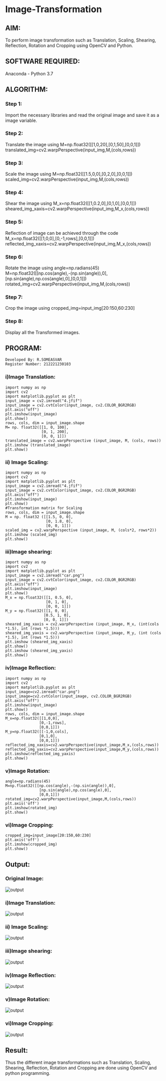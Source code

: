 # Image-Transformation
## AIM:
To perform image transformation such as Translation, Scaling, Shearing, Reflection, Rotation and Cropping using OpenCV and Python.

## SOFTWARE REQUIRED:
Anaconda - Python 3.7

## ALGORITHM:
### Step 1:
Import the necessary libraries and read the original image and save it as a image variable.

### Step 2:
Translate the image using M=np.float32([[1,0,20],[0,1,50],[0,0,1]]) translated_img=cv2.warpPerspective(input_img,M,(cols,rows))

### Step 3:
Scale the image using M=np.float32([[1.5,0,0],[0,2,0],[0,0,1]]) scaled_img=cv2.warpPerspective(input_img,M,(cols,rows))

### Step 4:
Shear the image using M_x=np.float32([[1,0.2,0],[0,1,0],[0,0,1]]) sheared_img_xaxis=cv2.warpPerspective(input_img,M_x,(cols,rows))

### Step 5:
Reflection of image can be achieved through the code M_x=np.float32([[1,0,0],[0,-1,rows],[0,0,1]]) reflected_img_xaxis=cv2.warpPerspective(input_img,M_x,(cols,rows))

### Step 6:
Rotate the image using angle=np.radians(45) M=np.float32([[np.cos(angle),-(np.sin(angle)),0],[np.sin(angle),np.cos(angle),0],[0,0,1]]) rotated_img=cv2.warpPerspective(input_img,M,(cols,rows))
### Step 7:
Crop the image using cropped_img=input_img[20:150,60:230]
### Step 8:
Display all the Transformed images.


## PROGRAM:
~~~
Developed By: R.SOMEASVAR
Register Number: 212221230103
~~~
### i)Image Translation:
~~~
import numpy as np
import cv2
import matplotlib.pyplot as plt
input_image = cv2.imread("4.jfif")
input_image = cv2.cvtColor(input_image, cv2.COLOR_BGR2RGB)
plt.axis("off")
plt.imshow(input_image)
plt.show()
rows, cols, dim = input_image.shape 
M= np. float32([[1, 0, 100],
                [0, 1, 200],
                [0, 0, 1]])
translated_image = cv2.warpPerspective (input_image, M, (cols, rows))
plt.imshow (translated_image)
plt.show()
~~~


### ii) Image Scaling:
~~~
import numpy as np
import cv2
import matplotlib.pyplot as plt
input_image = cv2.imread("4.jfif")
input_image = cv2.cvtColor(input_image, cv2.COLOR_BGR2RGB)
plt.axis("off")
plt.imshow(input_image)
plt.show()
#Transformation matrix for Scaling
rows, cols, dim = input_image.shape 
M = np. float32 ([[1.5, 0, 0],
                  [0, 1.8, 0],
                  [0, 0, 1]])
scaled_img = cv2.warpPerspective (input_image, M, (cols*2, rows*2))
plt.imshow (scaled_img)
plt.show()
~~~



### iii)Image shearing:
~~~
import numpy as np
import cv2
import matplotlib.pyplot as plt
input_image = cv2.imread("car.png")
input_image = cv2.cvtColor(input_image, cv2.COLOR_BGR2RGB)
plt.axis("off")
plt.imshow(input_image)
plt.show()
M_x = np.float32([[1, 0.5, 0],
                  [0, 1, 0],
                  [0, 0, 1]])
M_y = np.float32([[1, 0, 0],
                 [0.5, 1, 0],
                 [0, 0, 1]])
sheared_img_xaxis = cv2.warpPerspective (input_image, M_x, (int(cols *1.5), int (rows *1.5))) 
sheared_img_yaxis = cv2.warpPerspective (input_image, M_y, (int (cols *1.5), int (rows *1.5)))
plt.imshow (sheared_img_xaxis)
plt.show()
plt.imshow (sheared_img_yaxis)
plt.show()
~~~



### iv)Image Reflection:
~~~
import numpy as np
import cv2
import matplotlib.pyplot as plt
input_image=cv2.imread("car.png") 
input_image=cv2.cvtColor(input_image, cv2.COLOR_BGR2RGB) 
plt.axis("off") 
plt.imshow(input_image)
plt.show()
rows, cols, dim = input_image.shape
M_x=np.float32([[1,0,0],
               [0,-1,rows],
               [0,0,1]])
M_y=np.float32([[-1,0,cols],
               [0,1,0],
               [0,0,1]])
reflected_img_xaxis=cv2.warpPerspective(input_image,M_x,(cols,rows))
reflected_img_yaxis=cv2.warpPerspective(input_image,M_y,(cols,rows))
plt.imshow(reflected_img_yaxis)
plt.show()
~~~




### v)Image Rotation:
~~~
angle=np.radians(45)
M=np.float32([[np.cos(angle),-(np.sin(angle)),0],
               [np.sin(angle),np.cos(angle),0],
               [0,0,1]])
rotated_img=cv2.warpPerspective(input_image,M,(cols,rows))
plt.axis('off')
plt.imshow(rotated_img)
plt.show()
~~~




### vi)Image Cropping:
~~~
cropped_img=input_image[20:150,60:230]
plt.axis('off')
plt.imshow(cropped_img)
plt.show()
~~~






## Output:
### Original Image:
![output](./4.2.jpg)


### i)Image Translation:
![output](./1.jpg)

### ii) Image Scaling:
![output](./2.jpg)



### iii)Image shearing:
![output](./3.jpg)



### iv)Image Reflection:
![output](./4.jpg)




### v)Image Rotation:
![output](./5.jpg)




### vi)Image Cropping:
![output](./6.jpg)





## Result: 

Thus the different image transformations such as Translation, Scaling, Shearing, Reflection, Rotation and Cropping are done using OpenCV and python programming.
